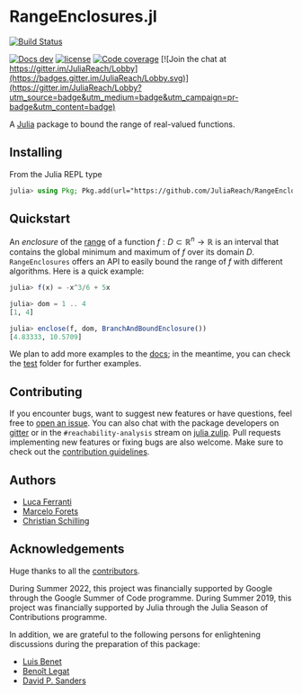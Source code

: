 # RangeEnclosures.jl

[![Build Status](https://github.com/JuliaReach/RangeEnclosures.jl/actions/workflows/ci.yml/badge.svg?branch=master)](https://github.com/JuliaReach/RangeEnclosures.jl/actions/workflows/ci.yml?query=branch%3Amaster)
<!--[![Docs latest](https://img.shields.io/badge/docs-stable-blue.svg)](http://juliareach.github.io/RangeEnclosures.jl/latest/)-->
[![Docs dev](https://img.shields.io/badge/docs-dev-blue.svg)](http://juliareach.github.io/RangeEnclosures.jl/dev/)
[![license](https://img.shields.io/github/license/mashape/apistatus.svg?maxAge=2592000)](LICENSE)
[![Code coverage](http://codecov.io/github/JuliaReach/RangeEnclosures.jl/coverage.svg?branch=master)](https://codecov.io/github/JuliaReach/RangeEnclosures.jl?branch=master)
[![Join the chat at https://gitter.im/JuliaReach/Lobby](https://badges.gitter.im/JuliaReach/Lobby.svg)](https://gitter.im/JuliaReach/Lobby?utm_source=badge&utm_medium=badge&utm_campaign=pr-badge&utm_content=badge)

A [Julia](http://julialang.org) package to bound the range of real-valued functions.

## Installing

From the Julia REPL type

```julia
julia> using Pkg; Pkg.add(url="https://github.com/JuliaReach/RangeEnclosures.jl.git")
```

## Quickstart

An *enclosure* of the [range](https://en.wikipedia.org/wiki/Range_(mathematics)) of a function $f : D \subset \mathbb{R}^n \to \mathbb{R}$ is an interval
that contains the global minimum and maximum of $f$ over its domain $D$. `RangeEnclosures` offers an API to easily bound the range of
$f$ with different algorithms. Here is a quick example:

```julia
julia> f(x) = -x^3/6 + 5x

julia> dom = 1 .. 4
[1, 4]

julia> enclose(f, dom, BranchAndBoundEnclosure())
[4.83333, 10.5709]
```

We plan to add more examples to the [docs](http://juliareach.github.io/RangeEnclosures.jl/latest/); in the meantime, you can check the [test](https://github.com/JuliaReach/RangeEnclosures.jl/tree/master/test) folder for further examples. 

## Contributing

If you encounter bugs, want to suggest new features or have questions, feel free to [open an issue](https://github.com/JuliaReach/RangeEnclosures.jl/issues/new). You can also chat with the package developers on [gitter](https://gitter.im/JuliaReach/Lobby?utm_source=badge&utm_medium=badge&utm_campaign=pr-badge&utm_content=badge) or in the `#reachability-analysis` stream on [julia zulip](https://julialang.zulipchat.com/). Pull requests implementing new features or fixing bugs are also welcome. Make sure to check out the [contribution guidelines](https://juliareach.github.io/RangeEnclosures.jl/dev/about/#Contributing-1).

## Authors

- [Luca Ferranti](https://github.com/lucaferranti)
- [Marcelo Forets](https://github.com/mforets)
- [Christian Schilling](https://github.com/schillic)

## Acknowledgements

Huge thanks to all the [contributors](https://github.com/JuliaReach/RangeEnclosures.jl/graphs/contributors).

During Summer 2022, this project was financially supported by Google through the Google Summer of Code programme.
During Summer 2019, this project was financially supported by Julia through the Julia Season of Contributions programme.

In addition, we are grateful to the following persons for enlightening discussions
during the preparation of this package:

- [Luis Benet](https://github.com/lbenet)
- [Benoît Legat](https://github.com/blegat/)
- [David P. Sanders](https://github.com/dpsanders/)

<!--
## Acknowledgements

If you use `RangeEnclosures.jl`, consider acknowledging or citing the Julia package
that implements the specific solver that you are using.

This package was completed during Aadesh Deshmuhk's [Julia Seasons of Contributions
(JSOC)](https://julialang.org/soc/ideas-page) 2019. 
In addition, we are grateful to the following persons for enlightening discussions
during the preparation of this package:

- [Luis Benet](https://github.com/lbenet)
- [Benoît Legat](https://github.com/blegat/)
- [David P. Sanders](https://github.com/dpsanders/)
-->
